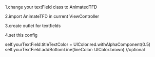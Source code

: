 1.change your textField class to AnimatedTFD

2.import AnimateTFD in current ViewController

3.create outlet for textfields

4.set this config

self.yourTextField.titleTextColor = UIColor.red.withAlphaComponent(0.5) 
self.yourTextField.addBottomLine(lineColor: UIColor.brown) //optional
